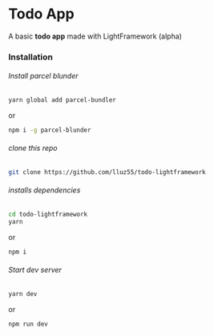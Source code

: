 # Todo App
A basic **todo app** made with LightFramework (alpha)
### Installation
###### Install parcel blunder  
```bash
yarn global add parcel-bundler
```
or
```bash
npm i -g parcel-blunder
```
###### clone this repo  
```bash
git clone https://github.com/lluz55/todo-lightframework
```
###### installs dependencies  
```bash
cd todo-lightframework
yarn
```
or
```bash
npm i
```
###### Start dev server
```bash
yarn dev
```
or
```bash
npm run dev
```